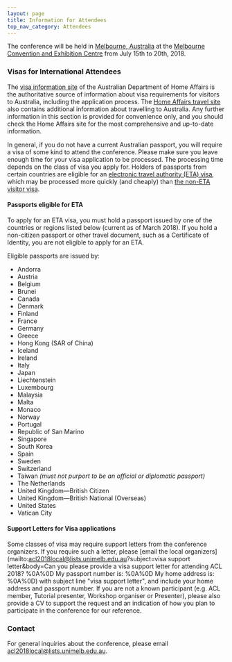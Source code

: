 ```yaml
---
layout: page
title: Information for Attendees
top_nav_category: Attendees
---
```


The conference will be held in [Melbourne, Australia](https://www.melbourne.org/?utm_source=Microsite&utm_campaign=Computational%20Linguistics) at
the [Melbourne Convention and Exhibition Centre](http://mcec.com.au/) from July 15th to 20th, 2018.


### Visas for International Attendees

The [visa information site](http://www.homeaffairs.gov.au/trav/visi/visi) of the Australian Department of Home Affairs is the authoritative source of information about visa requirements for visitors to Australia, including the application process. The [Home Affairs travel site](http://www.homeaffairs.gov.au/trav/) also contains additional information about travelling to Australia. Any further information in this section is provided for convenience only, and you should check the Home Affairs site for the most comprehensive and up-to-date information.

In general, if you do not have a current Australian passport, you will require a visa of some kind to attend the conference. Please make sure you leave enough time for your visa application to be processed. The processing time depends on the class of visa you apply for.
Holders of passports from certain countries are eligible for an [electronic travel authority (ETA) visa](http://www.homeaffairs.gov.au/trav/visa-1/601-), which may be processed more quickly (and cheaply) than [the non-ETA visitor visa](http://www.homeaffairs.gov.au/trav/visa-1/600-).

#### Passports eligible for ETA 

To apply for an ETA visa, you must hold a passport issued by one of the countries or regions listed below (current as of March 2018). If you hold a non-citizen passport or other travel document, such as a Certificate of Identity, you are not eligible to apply for an ETA.

Eligible passports are issued by:

- Andorra
- Austria
- Belgium
- Brunei
- Canada
- Denmark
- Finland
- France
- Germany
- Greece
- Hong Kong (SAR of China)
- Iceland
- Ireland
- Italy
- Japan
- Liechtenstein
- Luxembourg
- Malaysia
- Malta
- Monaco
- Norway
- Portugal
- Republic of San Marino
- Singapore
- South Korea
- Spain
- Sweden
- Switzerland
- Taiwan _(must not purport to be an official or diplomatic passport)_
- The Netherlands
- United Kingdom—British Citizen
- United Kingdom—British National (Overseas)
- United States
- Vatican City

#### Support Letters for Visa applications

Some classes of visa may require support letters from the conference organizers. If you require such a letter, please [email the local organizers](mailto:acl2018local@lists.unimelb.edu.au?subject=visa support letter&body=Can you please provide a visa support letter for attending ACL 2018? %0A%0D My passport number is: %0A%0D My home address is: %0A%0D) with subject line "visa support letter", and include your home address and passport number. If you are not a known participant (e.g. ACL member, Tutorial presenter, Workshop organiser or Presenter), please also provide a CV to support the request and an indication of how you plan to participate in the conference for our reference.


### Contact

For general inquiries about the conference, please email <acl2018local@lists.unimelb.edu.au>.
